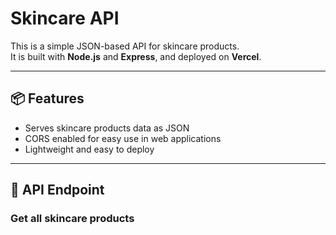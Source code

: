# Skincare API

This is a simple JSON-based API for skincare products.  
It is built with **Node.js** and **Express**, and deployed on **Vercel**.

---

## 📦 Features

- Serves skincare products data as JSON
- CORS enabled for easy use in web applications
- Lightweight and easy to deploy

---

## 🚀 API Endpoint

### Get all skincare products
